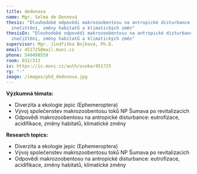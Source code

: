 ```yaml
---
title: dedonova
name: Mgr. Selma de Donnová
thesis: "Dlouhodobé odpovědi makrozoobentosu na antropické disturbance: vlivy
  znečištění, změny habitatů a klimatických změn"
thesisEn: "Dlouhodobé odpovědi makrozoobentosu na antropické disturbance: vlivy
  znečištění, změny habitatů a klimatických změn"
supervisor: Mgr. Jindřiška Bojková, Ph.D.
email: 451725@mail.muni.cz
phone: 549498559
room: D32/313
is: https://is.muni.cz/auth/osoba/451725
rg: "-"
image: /images/phd_dedonova.jpg
---
```

<div class="cz">

**Výzkumná témata:**

* Diverzita a ekologie jepic (Ephemeroptera)
* Vývoj společenstev makrozoobentosu toků NP Šumava po revitalizacích
* Odpovědi makrozoobentosu na antropické disturbance: eutrofizace, acidifikace, změny habitatů, klimatické změny

</div>

<div class="en">

**Research topics:**

* Diverzita a ekologie jepic (Ephemeroptera)
* Vývoj společenstev makrozoobentosu toků NP Šumava po revitalizacích
* Odpovědi makrozoobentosu na antropické disturbance: eutrofizace, acidifikace, změny habitatů, klimatické změny

</div>
